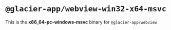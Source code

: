 # `@glacier-app/webview-win32-x64-msvc`

This is the **x86_64-pc-windows-msvc** binary for `@glacier-app/webview`
